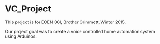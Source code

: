 # VC_Project
This project is for ECEN 361, Brother Grimmett, Winter 2015.

Our project goal was to create a voice controlled home automation system using Arduinos.
